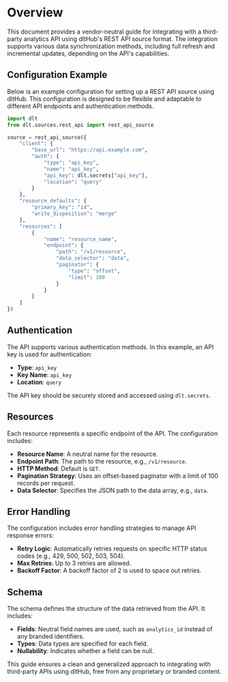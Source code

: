 # Overview

This document provides a vendor-neutral guide for integrating with a third-party analytics API using dltHub's REST API source format. The integration supports various data synchronization methods, including full refresh and incremental updates, depending on the API's capabilities.

## Configuration Example

Below is an example configuration for setting up a REST API source using dltHub. This configuration is designed to be flexible and adaptable to different API endpoints and authentication methods.

```python
import dlt
from dlt.sources.rest_api import rest_api_source

source = rest_api_source({
    "client": {
        "base_url": "https://api.example.com",
        "auth": {
            "type": "api_key",
            "name": "api_key",
            "api_key": dlt.secrets["api_key"],
            "location": "query"
        }
    },
    "resource_defaults": {
        "primary_key": "id",
        "write_disposition": "merge"
    },
    "resources": [
        {
            "name": "resource_name",
            "endpoint": {
                "path": "/v1/resource",
                "data_selector": "data",
                "paginator": {
                    "type": "offset",
                    "limit": 100
                }
            }
        }
    ]
})
```

## Authentication

The API supports various authentication methods. In this example, an API key is used for authentication:

- **Type**: `api_key`
- **Key Name**: `api_key`
- **Location**: `query`

The API key should be securely stored and accessed using `dlt.secrets`.

## Resources

Each resource represents a specific endpoint of the API. The configuration includes:

- **Resource Name**: A neutral name for the resource.
- **Endpoint Path**: The path to the resource, e.g., `/v1/resource`.
- **HTTP Method**: Default is `GET`.
- **Pagination Strategy**: Uses an offset-based paginator with a limit of 100 records per request.
- **Data Selector**: Specifies the JSON path to the data array, e.g., `data`.

## Error Handling

The configuration includes error handling strategies to manage API response errors:

- **Retry Logic**: Automatically retries requests on specific HTTP status codes (e.g., 429, 500, 502, 503, 504).
- **Max Retries**: Up to 3 retries are allowed.
- **Backoff Factor**: A backoff factor of 2 is used to space out retries.

## Schema

The schema defines the structure of the data retrieved from the API. It includes:

- **Fields**: Neutral field names are used, such as `analytics_id` instead of any branded identifiers.
- **Types**: Data types are specified for each field.
- **Nullability**: Indicates whether a field can be null.

This guide ensures a clean and generalized approach to integrating with third-party APIs using dltHub, free from any proprietary or branded content.